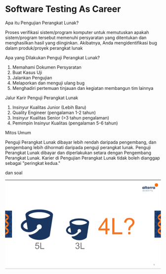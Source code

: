 <h1>Software Testing As Career</h1>

Apa itu Pengujian Perangkat Lunak?

Proses verifikasi sistem/program komputer untuk memutuskan apakah sistem/program tersebut memenuhi persyaratan yang ditentukan dan menghasilkan hasil yang diinginkan.
Akibatnya, Anda mengidentifikasi bug dalam produk/proyek perangkat lunak

Apa yang Dilakukan Penguji Perangkat Lunak?

1. Memahami Dokumen Persyaratan
2. Buat Kasus Uji
3. Jalankan Pengujian
4. Melaporkan dan menguji ulang bug
5. Menghadiri pertemuan tinjauan dan kegiatan membangun tim lainnya

Jalur Karir Penguji Perangkat Lunak

1. Insinyur Kualitas Junior (Lebih Baru)
2. Quality Engineer (pengalaman 1-2 tahun)
3. Insinyur Kualitas Senior (>3 tahun pengalaman)
4. Pemimpin Insinyur Kualitas (pengalaman 5-6 tahun)

Mitos Umum

Penguji Perangkat Lunak dibayar lebih rendah daripada pengembang, dan pengembang lebih dihormati daripada penguji perangkat lunak. Penguji Perangkat Lunak dibayar dan diperlakukan setara dengan Pengembang Perangkat Lunak. Karier di Pengujian Perangkat Lunak tidak boleh dianggap sebagai "peringkat kedua."

dan soal

![network.png](https://github.com/gita28/qee_Anggita_Apriliaaa/blob/main/3_Software%20Testing%20As%20a%20Career%20Path/Screenshoot/tugas3.PNG)